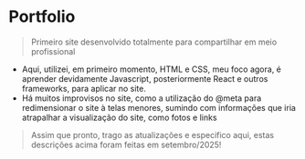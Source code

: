 # Portfolio
> Primeiro site desenvolvido totalmente para compartilhar em meio profissional
- Aqui, utilizei, em primeiro momento, HTML e CSS, meu foco agora, é aprender devidamente Javascript, posteriormente React e outros frameworks, para aplicar no site.
- Há muitos improvisos no site, como a utilização do @meta para redimensionar o site à telas menores, sumindo com informações que iria atrapalhar a visualização do site, como fotos e links

> Assim que pronto, trago as atualizações e especifico aqui, estas descrições acima foram feitas em setembro/2025!
